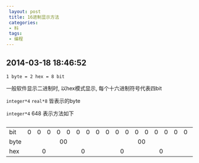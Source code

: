 ```yaml
---
 layout: post
 title: 16进制显示方法
 categories: 
 - 科
 tags:
 - 编程
---
```


## 2014-03-18 18:46:52

`1 byte = 2 hex = 8 bit`

一般软件显示二进制时, 以hex模式显示, 每个十六进制符号代表四bit

`integer*4` `real*8` 皆表示的byte

`integer*4` 648 表示方法如下

<table><caption></caption>
<tr>
<td style="text-align:left;">bit</td>
<td style="text-align:left;">0</td>
<td style="text-align:left;">0</td>
<td style="text-align:left;">0</td>
<td style="text-align:left;">0</td>
<td style="text-align:left;">0</td>
<td style="text-align:left;">0</td>
<td style="text-align:left;">0</td>
<td style="text-align:left;">0</td>
<td style="text-align:left;">0</td>
<td style="text-align:left;">0</td>
<td style="text-align:left;">0</td>
<td style="text-align:left;">0</td>
<td style="text-align:left;">0</td>
<td style="text-align:left;">0</td>
<td style="text-align:left;">0</td>
<td style="text-align:left;">0</td>
<td style="text-align:left;">0</td>
<td style="text-align:left;">0</td>
<td style="text-align:left;">0</td>
<td style="text-align:left;">0</td>
<td style="text-align:left;">0</td>
<td style="text-align:left;">0</td>
<td style="text-align:left;">1</td>
<td style="text-align:left;">0</td>
<td style="text-align:left;">1</td>
<td style="text-align:left;">0</td>
<td style="text-align:left;">0</td>
<td style="text-align:left;">0</td>
<td style="text-align:left;">1</td>
<td style="text-align:left;">0</td>
<td style="text-align:left;">0</td>
<td style="text-align:left;">0</td>
</tr>
<tr>
<td style="text-align:center;">byte</td>
<td colspan="8" style="text-align:center;">00</td>
<td colspan="8" style="text-align:center;">00</td>
<td colspan="8" style="text-align:center;">02</td>
<td colspan="8" style="text-align:center;">88</td>
</tr>
<tr>
<td style="text-align:left;">hex</td>
<td colspan="4" style="text-align:center;">0</td>
<td colspan="4" style="text-align:center;">0</td>
<td colspan="4" style="text-align:center;">0</td>
<td colspan="4" style="text-align:center;">0</td>
<td colspan="4" style="text-align:center;">0</td>
<td colspan="4" style="text-align:center;">2</td>
<td colspan="4" style="text-align:center;">8</td>
<td colspan="4" style="text-align:center;">8</td>
</tr>
</table>
